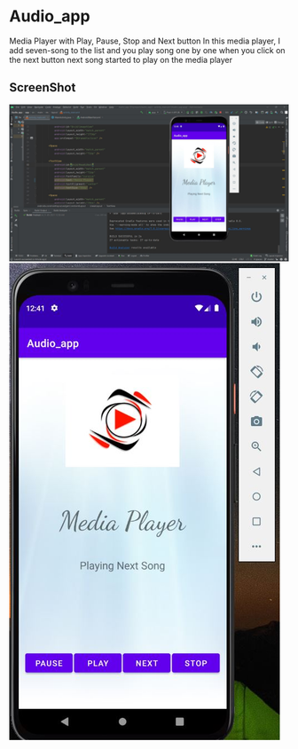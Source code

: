 # Audio_app
Media Player with Play, Pause, Stop and Next button
In this media player, I add seven-song to the list and you play song one by one 
when you click on the next button next song started to play on the media player

## ScreenShot
![FirstPage](https://github.com/kushmahi21/Audio_app/blob/master/Screenshot/Audio%201.JPG)
![AppPic](https://github.com/kushmahi21/Audio_app/blob/master/Screenshot/Audio%202.JPG)
